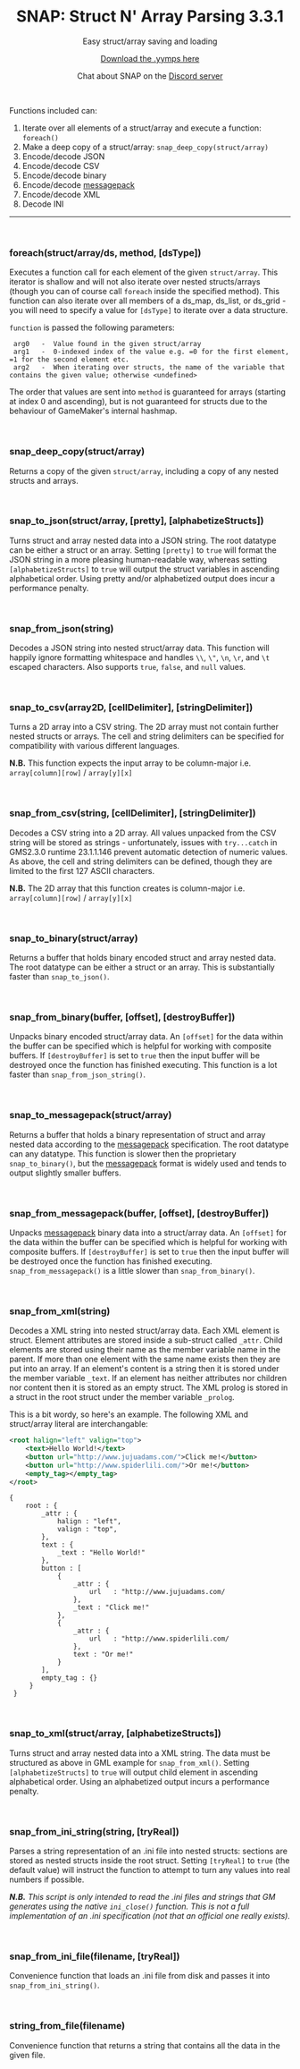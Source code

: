 <h1 align="center">SNAP: Struct N' Array Parsing 3.3.1</h1>

<p align="center">Easy struct/array saving and loading</p>

<p align="center"><a href="https://github.com/JujuAdams/SNAP/releases/tag/3.3.0">Download the .yymps here</a></p>

<p align="center">Chat about SNAP on the <a href="https://discord.gg/8krYCqr">Discord server</a></p>

&nbsp;

Functions included can:

1. Iterate over all elements of a struct/array and execute a function: `foreach()`
2. Make a deep copy of a struct/array: `snap_deep_copy(struct/array)`
3. Encode/decode JSON
4. Encode/decode CSV
5. Encode/decode binary
6. Encode/decode [messagepack](https://msgpack.org/index.html)
7. Encode/decode XML
8. Decode INI

-----

&nbsp;

### foreach(struct/array/ds, method, [dsType]) ###

Executes a function call for each element of the given `struct/array`. This iterator is shallow and will not also iterate over nested structs/arrays (though you can of course call `foreach` inside the specified method). This function can also iterate over all members of a ds_map, ds_list, or ds_grid - you will need to specify a value for `[dsType]` to iterate over a data structure.

`function` is passed the following parameters:
```GML
 arg0   -  Value found in the given struct/array
 arg1   -  0-indexed index of the value e.g. =0 for the first element, =1 for the second element etc.
 arg2   -  When iterating over structs, the name of the variable that contains the given value; otherwise <undefined>
```

The order that values are sent into `method` is guaranteed for arrays (starting at index 0 and ascending), but is not guaranteed for structs due to the behaviour of GameMaker's internal hashmap.

&nbsp;

### snap_deep_copy(struct/array)

Returns a copy of the given `struct/array`, including a copy of any nested structs and arrays.

&nbsp;

### snap_to_json(struct/array, [pretty], [alphabetizeStructs]) ###

Turns struct and array nested data into a JSON string. The root datatype can be either a struct or an array. Setting `[pretty]` to `true` will format the JSON string in a more pleasing human-readable way, whereas setting `[alphabetizeStructs]` to `true` will output the struct variables in ascending alphabetical order. Using pretty and/or alphabetized output does incur a performance penalty.

&nbsp;

### snap_from_json(string) ###

Decodes a JSON string into nested struct/array data. This function will happily ignore formatting whitespace and handles `\\`, `\"`, `\n`, `\r`, and `\t` escaped characters. Also supports `true`, `false`, and `null` values.

&nbsp;

### snap_to_csv(array2D, [cellDelimiter], [stringDelimiter]) ###

Turns a 2D array into a CSV string. The 2D array must not contain further nested structs or arrays. The cell and string delimiters can be specified for compatibility with various different languages.

**N.B.** This function expects the input array to be column-major i.e. `array[column][row]` / `array[y][x]`

&nbsp;

### snap_from_csv(string, [cellDelimiter], [stringDelimiter]) ###

Decodes a CSV string into a 2D array. All values unpacked from the CSV string will be stored as strings - unfortunately, issues with `try...catch` in GMS2.3.0 runtime 23.1.1.146 prevent automatic detection of numeric values. As above, the cell and string delimiters can be defined, though they are limited to the first 127 ASCII characters.

**N.B.** The 2D array that this function creates is column-major i.e. `array[column][row]` / `array[y][x]`

&nbsp;

### snap_to_binary(struct/array) ###

Returns a buffer that holds binary encoded struct and array nested data. The root datatype can be either a struct or an array. This is substantially faster than `snap_to_json()`.

&nbsp;

### snap_from_binary(buffer, [offset], [destroyBuffer]) ###

Unpacks binary encoded struct/array data. An `[offset]` for the data within the buffer can be specified which is helpful for working with composite buffers. If `[destroyBuffer]` is set to `true` then the input buffer will be destroyed once the function has finished executing. This function is a lot faster than `snap_from_json_string()`.

&nbsp;

### snap_to_messagepack(struct/array) ###

Returns a buffer that holds a binary representation of struct and array nested data according to the [messagepack](https://msgpack.org/index.html) specification. The root datatype can any datatype. This function is slower then the proprietary `snap_to_binary()`, but the [messagepack](https://msgpack.org/index.html) format is widely used and tends to output slightly smaller buffers.

&nbsp;

### snap_from_messagepack(buffer, [offset], [destroyBuffer]) ###

Unpacks [messagepack](https://msgpack.org/index.html) binary data into a struct/array data. An `[offset]` for the data within the buffer can be specified which is helpful for working with composite buffers. If `[destroyBuffer]` is set to `true` then the input buffer will be destroyed once the function has finished executing. `snap_from_messagepack()` is a little slower than `snap_from_binary()`.

&nbsp;

### snap_from_xml(string) ###

Decodes a XML string into nested struct/array data. Each XML element is  struct. Element attributes are stored inside a sub-struct called `_attr`. Child elements are stored using their name as the member variable name in the parent. If more than one element with the same name exists then they are put into an array. If an element's content is a string then it is stored under the member variable `_text`. If an element has neither attributes nor children nor content then it is stored as an empty struct. The XML prolog is stored in a struct in the root struct under the member variable `_prolog`.

This is a bit wordy, so here's an example. The following XML and struct/array literal are interchangable:

```XML
<root halign="left" valign="top">
    <text>Hello World!</text>
    <button url="http://www.jujuadams.com/">Click me!</button>
    <button url="http://www.spiderlili.com/">Or me!</button>
    <empty_tag></empty_tag>
</root>
```

```GML
{
    root : {
        _attr : {
            halign : "left",
            valign : "top",
        },
        text : {
            _text : "Hello World!"
        },
        button : [
            {
                _attr : {
                    url   : "http://www.jujuadams.com/
                },
                _text : "Click me!"
            },
            {
                _attr : {
                    url   : "http://www.spiderlili.com/
                },
                text : "Or me!"
            }
        ],
        empty_tag : {}
     }
 }
```

&nbsp;

### snap_to_xml(struct/array, [alphabetizeStructs]) ###

Turns struct and array nested data into a XML string. The data must be structured as above in GML example for `snap_from_xml()`. Setting `[alphabetizeStructs]` to `true` will output child element in ascending alphabetical order. Using an alphabetized output incurs a performance penalty.

&nbsp;

### snap_from_ini_string(string, [tryReal]) ###

Parses a string representation of an .ini file into nested structs: sections are stored as nested structs inside the root struct. Setting `[tryReal]` to `true` (the default value) will instruct the function to attempt to turn any values into real numbers if possible.

_**N.B.** This script is only intended to read the .ini files and strings that GM generates using the native `ini_close()` function. This is not a full implementation of an .ini specification (not that an official one really exists)._

&nbsp;

### snap_from_ini_file(filename, [tryReal]) ###

Convenience function that loads an .ini file from disk and passes it into `snap_from_ini_string()`.

&nbsp;

### string_from_file(filename) ###

Convenience function that returns a string that contains all the data in the given file.
